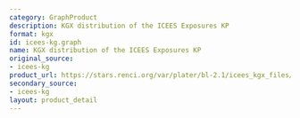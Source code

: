 ```yaml
---
category: GraphProduct
description: KGX distribution of the ICEES Exposures KP
format: kgx
id: icees-kg.graph
name: KGX distribution of the ICEES Exposures KP
original_source:
- icees-kg
product_url: https://stars.renci.org/var/plater/bl-2.1/icees_kgx_files/
secondary_source:
- icees-kg
layout: product_detail
---
```

